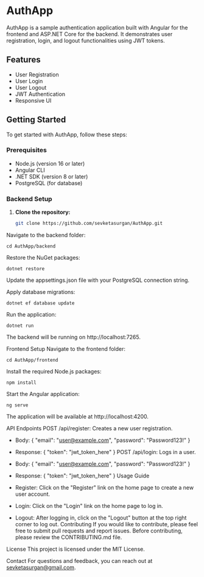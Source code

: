 # AuthApp

AuthApp is a sample authentication application built with Angular for the frontend and ASP.NET Core for the backend. It demonstrates user registration, login, and logout functionalities using JWT tokens.

## Features

- User Registration
- User Login
- User Logout
- JWT Authentication
- Responsive UI

## Getting Started

To get started with AuthApp, follow these steps:

### Prerequisites

- Node.js (version 16 or later)
- Angular CLI
- .NET SDK (version 8 or later)
- PostgreSQL (for database)

### Backend Setup

1. **Clone the repository:**

   ```bash
   git clone https://github.com/sevketasurgan/AuthApp.git
Navigate to the backend folder:

```
cd AuthApp/backend
```

Restore the NuGet packages:
```
dotnet restore
```

Update the appsettings.json file with your PostgreSQL connection string.

Apply database migrations:

```
dotnet ef database update
```

Run the application:

```
dotnet run
```

The backend will be running on http://localhost:7265.

Frontend Setup
Navigate to the frontend folder:

```
cd AuthApp/frontend

```
Install the required Node.js packages:

```
npm install
```

Start the Angular application:

```
ng serve
```

The application will be available at http://localhost:4200.

API Endpoints
POST /api/register: Creates a new user registration.

* Body: { "email": "user@example.com", "password": "Password123!" }
* Response: { "token": "jwt_token_here" }
POST /api/login: Logs in a user.

* Body: { "email": "user@example.com", "password": "Password123!" }
* Response: { "token": "jwt_token_here" }
Usage Guide
* Register: Click on the "Register" link on the home page to create a new user account.
* Login: Click on the "Login" link on the home page to log in.
* Logout: After logging in, click on the "Logout" button at the top right corner to log out.
Contributing
If you would like to contribute, please feel free to submit pull requests and report issues. Before contributing, please review the CONTRIBUTING.md file.

License
This project is licensed under the MIT License.

Contact
For questions and feedback, you can reach out at sevketasurgan@gmail.com.
